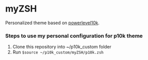 # myZSH
Personalized theme based on [powerlevel10k](https://github.com/romkatv/powerlevel10k).

### Steps to use my personal configuration for p10k theme
1. Clone this repository into ~/p10k_custom folder
2. Run `$source ~/p10k_custom/myZSH/p10k.zsh`
